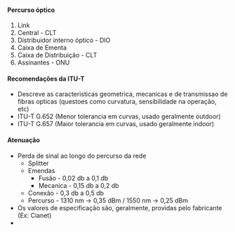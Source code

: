 #### Percurso óptico
1. Link
2. Central - CLT
3.  Distribuidor interno óptico - DIO
4. Caixa de Ementa
5. Caixa de Distribuição - CLT
6. Assinantes - ONU

#### Recomendações da ITU-T
* Descreve as caracteristicas geometrica, mecanicas e de transmissao de fibras opticas (questoes como curvatura, sensibilidade na operação, etc)
* ITU-T G.652 (Menor tolerancia em curvas, usado geralmente outdoor)
* ITU-T G.657 (Maior tolerancia em curvas, usado geralmente indoor)

#### Atenuação
* Perda de sinal ao longo do percurso da rede
	* Splitter
	* Emendas
		* Fusão - 0,02 db a 0,1 db
		* Mecanica - 0,15 db a 0,2 db
	* Conexão - 0,3 db a 0,5 db
	* Percurso - 1310 nm -> 0,35 dBm / 1550 nm -> 0,25 dBm
* Os valores de especificação são, geralmente, providas pelo fabricante (Ex: Cianet)
* 